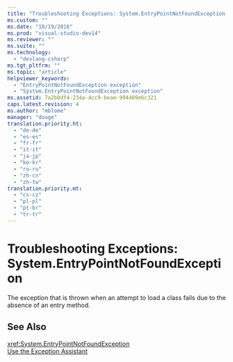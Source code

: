 ```yaml
---
title: "Troubleshooting Exceptions: System.EntryPointNotFoundException | testtitle"
ms.custom: ""
ms.date: "10/19/2016"
ms.prod: "visual-studio-dev14"
ms.reviewer: ""
ms.suite: ""
ms.technology: 
  - "devlang-csharp"
ms.tgt_pltfrm: ""
ms.topic: "article"
helpviewer_keywords: 
  - "EntryPointNotFoundException exception"
  - "System.EntryPointNotFoundException exception"
ms.assetid: 7a2b8df4-234a-4cc9-beae-994409e6c321
caps.latest.revision: 4
ms.author: "mblome"
manager: "douge"
translation.priority.ht: 
  - "de-de"
  - "es-es"
  - "fr-fr"
  - "it-it"
  - "ja-jp"
  - "ko-kr"
  - "ru-ru"
  - "zh-cn"
  - "zh-tw"
translation.priority.mt: 
  - "cs-cz"
  - "pl-pl"
  - "pt-br"
  - "tr-tr"
---
```

# Troubleshooting Exceptions: System.EntryPointNotFoundException
The exception that is thrown when an attempt to load a class fails due to the absence of an entry method.  
  
## See Also  
 <xref:System.EntryPointNotFoundException>   
 [Use the Exception Assistant](../Topic/How%20to:%20Use%20the%20Exception%20Assistant.md)